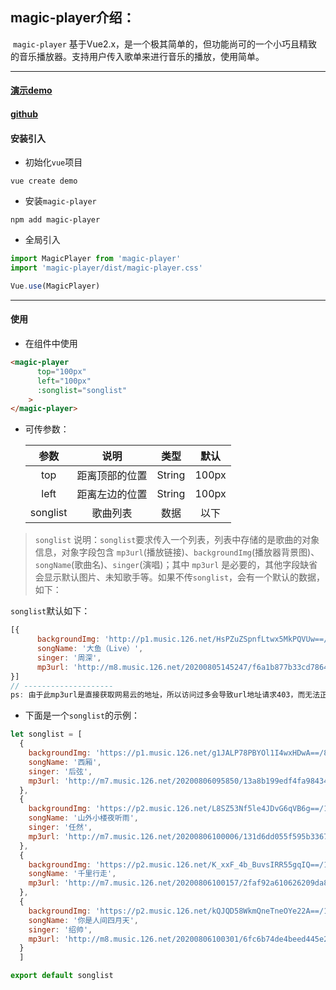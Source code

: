 ## magic-player介绍：

​        `magic-player` 基于Vue2.x，是一个极其简单的，但功能尚可的一个小巧且精致的音乐播放器。支持用户传入歌单来进行音乐的播放，使用简单。

---

#### [演示demo](http://121.36.41.153:8808/) 

#### [github](https://github.com/Dusksnowing/Magic-Player) 


#### 安装引入

- 初始化`vue`项目

```
vue create demo
```

- 安装`magic-player`

```
npm add magic-player
```

- 全局引入

```JavaScript
import MagicPlayer from 'magic-player'
import 'magic-player/dist/magic-player.css'

Vue.use(MagicPlayer)
```

---

#### 使用

- 在组件中使用

```html
<magic-player
      top="100px"
      left="100px"
      :songlist="songlist"
    >
</magic-player>
```

- 可传参数：

  |   参数   |      说明      |  类型  | 默认  |
  | :------: | :------------: | :----: | :---: |
  |   top    | 距离顶部的位置 | String | 100px |
  |   left   | 距离左边的位置 | String | 100px |
  | songlist |    歌曲列表    |  数据  | 以下  |

  

> `songlist` 说明：`songlist`要求传入一个列表，列表中存储的是歌曲的对象信息，对象字段包含 `mp3url`(播放链接)、`backgroundImg`(播放器背景图)、`songName`(歌曲名)、`singer`(演唱)；其中 `mp3url` 是必要的，其他字段缺省会显示默认图片、未知歌手等。如果不传`songlist`，会有一个默认的数据，如下：



`songlist`默认如下：

```javascript
[{
      backgroundImg: 'http://p1.music.126.net/HsPZuZSpnfLtwx5MkPQVUw==/109951164563981166.jpg',
      songName: '大鱼（Live）',
      singer: '周深',
      mp3url: 'http://m8.music.126.net/20200805145247/f6a1b877b33cd7864bc9c7b902dddbbf/ymusic/025e/0208/5559/544a7156375b2bdb1cebb3987a81d29d.mp3'
}]
// --------------------
ps: 由于此mp3url是直接获取网易云的地址，所以访问过多会导致url地址请求403，而无法正常播放。只需自己传入符合要求的mp3url即可。
```



- 下面是一个`songlist`的示例：

```javascript
let songlist = [
  {
    backgroundImg: 'https://p1.music.126.net/g1JALP78PBYOl1I4wxHDwA==/844424930132293.jpg',
    songName: '西厢',
    singer: '后弦',
    mp3url: 'http://m7.music.126.net/20200806095850/13a8b199edf4fa98434e84ed6b27be05/ymusic/635c/adeb/a97d/de67a92d17ef20ccfa232474c629b131.mp3'
  },
  {
    backgroundImg: 'https://p2.music.126.net/L8SZ53Nf5le4JDvG6qVB6g==/1424967072083597.jpg',
    songName: '山外小楼夜听雨',
    singer: '任然',
    mp3url: 'http://m7.music.126.net/20200806100006/131d6dd055f595b336733185128ae43e/ymusic/8835/a89d/7149/da6278a722c8c9d37355cc2625759a88.mp3'
  },
  {
    backgroundImg: 'https://p2.music.126.net/K_xxF_4b_BuvsIRR55gqIQ==/109951164305611287.jpg',
    songName: '千里行走',
    mp3url: 'http://m7.music.126.net/20200806100157/2faf92a610626209da851e5774c99851/ymusic/005f/565c/5309/75a909afaaa6abbedd2bdc55de886a86.mp3'
  },
  {
    backgroundImg: 'https://p2.music.126.net/kQJQD58WkmQneTneOYe22A==/109951164252455813.jpg',
    songName: '你是人间四月天',
    singer: '绍帅',
    mp3url: 'http://m8.music.126.net/20200806100301/6fc6b74de4beed445e25ab6dc8853b36/ymusic/5152/5552/030c/f860fa842eb8201274264f2d9eda6139.mp3'
  }
  ]

export default songlist
```
